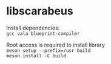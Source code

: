 # libscarabeus

Install dependencies:  
`gcc vala blueprint-compiler`  

Root access is required to install library  
``meson setup --prefix=/usr build``  
``meson install -C build``
